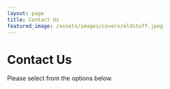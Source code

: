 ```yaml
---
layout: page
title: Contact Us
featured_image: /assets/images/covers/oldstuff.jpeg
---
```


# Contact Us

Please select from the options below.

<!-- Calendly inline widget begin -->
<div class="calendly-inline-widget" data-url="https://calendly.com/calvoelhauge?hide_landing_page_details=1&text_color=4e4e4e" style="min-width:320px;height:630px;"></div>
<script type="text/javascript" src="https://assets.calendly.com/assets/external/widget.js" async></script>
<!-- Calendly inline widget end -->

